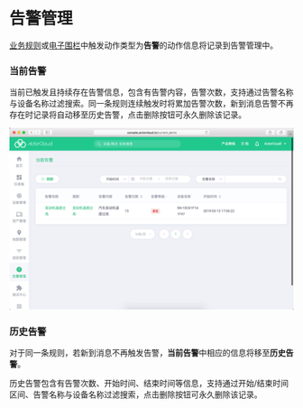 # 告警管理

[业务规则](/rule_engine/business_rules.md)或[电子围栏](/location/location.md#电子围栏)中触发动作类型为**告警**的动作信息将记录到告警管理中。

### 当前告警

当前已触发且持续存在告警信息，包含有告警内容，告警次数，支持通过告警名称与设备名称过滤搜索。同一条规则连续触发时将累加告警次数，新到消息告警不再存在时记录将自动移至历史告警，点击删除按钮可永久删除该记录。



![alert_list](_assets/alert_list.png)



### 历史告警

对于同一条规则，若新到消息不再触发告警，**当前告警**中相应的信息将移至**历史告警**。

历史告警包含有告警次数、开始时间、结束时间等信息，支持通过开始/结束时间区间、告警名称与设备名称过滤搜索，点击删除按钮可永久删除该记录。
